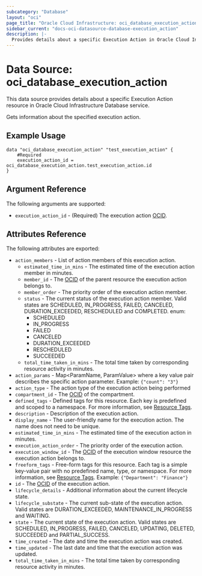 ```yaml
---
subcategory: "Database"
layout: "oci"
page_title: "Oracle Cloud Infrastructure: oci_database_execution_action"
sidebar_current: "docs-oci-datasource-database-execution_action"
description: |-
  Provides details about a specific Execution Action in Oracle Cloud Infrastructure Database service
---
```


# Data Source: oci_database_execution_action
This data source provides details about a specific Execution Action resource in Oracle Cloud Infrastructure Database service.

Gets information about the specified execution action.


## Example Usage

```hcl
data "oci_database_execution_action" "test_execution_action" {
	#Required
	execution_action_id = oci_database_execution_action.test_execution_action.id
}
```

## Argument Reference

The following arguments are supported:

* `execution_action_id` - (Required) The execution action [OCID](https://docs.cloud.oracle.com/iaas/Content/General/Concepts/identifiers.htm).


## Attributes Reference

The following attributes are exported:

* `action_members` - List of action members of this execution action.
	* `estimated_time_in_mins` - The estimated time of the execution action member in minutes.
	* `member_id` - The [OCID](https://docs.cloud.oracle.com/iaas/Content/General/Concepts/identifiers.htm) of the parent resource the execution action belongs to.
	* `member_order` - The priority order of the execution action member.
	* `status` - The current status of the execution action member. Valid states are SCHEDULED, IN_PROGRESS, FAILED, CANCELED, DURATION_EXCEEDED, RESCHEDULED and COMPLETED. enum:
		* SCHEDULED
		* IN_PROGRESS
		* FAILED
		* CANCELED
		* DURATION_EXCEEDED
		* RESCHEDULED
		* SUCCEEDED 
	* `total_time_taken_in_mins` - The total time taken by corresponding resource activity in minutes.
* `action_params` - Map<ParamName, ParamValue> where a key value pair describes the specific action parameter. Example: `{"count": "3"}` 
* `action_type` - The action type of the execution action being performed
* `compartment_id` - The [OCID](https://docs.cloud.oracle.com/iaas/Content/General/Concepts/identifiers.htm) of the compartment.
* `defined_tags` - Defined tags for this resource. Each key is predefined and scoped to a namespace. For more information, see [Resource Tags](https://docs.cloud.oracle.com/iaas/Content/General/Concepts/resourcetags.htm). 
* `description` - Description of the execution action.
* `display_name` - The user-friendly name for the execution action. The name does not need to be unique.
* `estimated_time_in_mins` - The estimated time of the execution action in minutes.
* `execution_action_order` - The priority order of the execution action.
* `execution_window_id` - The [OCID](https://docs.cloud.oracle.com/iaas/Content/General/Concepts/identifiers.htm) of the execution window resource the execution action belongs to.
* `freeform_tags` - Free-form tags for this resource. Each tag is a simple key-value pair with no predefined name, type, or namespace. For more information, see [Resource Tags](https://docs.cloud.oracle.com/iaas/Content/General/Concepts/resourcetags.htm).  Example: `{"Department": "Finance"}` 
* `id` - The [OCID](https://docs.cloud.oracle.com/iaas/Content/General/Concepts/identifiers.htm) of the execution action.
* `lifecycle_details` - Additional information about the current lifecycle state.
* `lifecycle_substate` - The current sub-state of the execution action. Valid states are DURATION_EXCEEDED, MAINTENANCE_IN_PROGRESS and WAITING. 
* `state` - The current state of the execution action. Valid states are SCHEDULED, IN_PROGRESS, FAILED, CANCELED, UPDATING, DELETED, SUCCEEDED and PARTIAL_SUCCESS. 
* `time_created` - The date and time the execution action was created.
* `time_updated` - The last date and time that the execution action was updated.
* `total_time_taken_in_mins` - The total time taken by corresponding resource activity in minutes.

